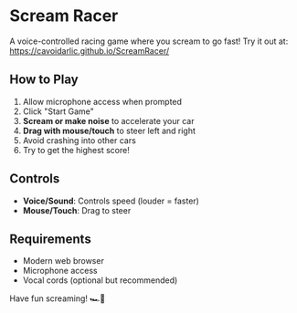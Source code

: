 # Scream Racer

A voice-controlled racing game where you scream to go fast!
Try it out at: https://cavoidarlic.github.io/ScreamRacer/

## How to Play

1. Allow microphone access when prompted
2. Click "Start Game" 
3. **Scream or make noise** to accelerate your car
4. **Drag with mouse/touch** to steer left and right
5. Avoid crashing into other cars
6. Try to get the highest score!

## Controls

- **Voice/Sound**: Controls speed (louder = faster)
- **Mouse/Touch**: Drag to steer

## Requirements

- Modern web browser
- Microphone access
- Vocal cords (optional but recommended)

Have fun screaming! 🏎️💨
